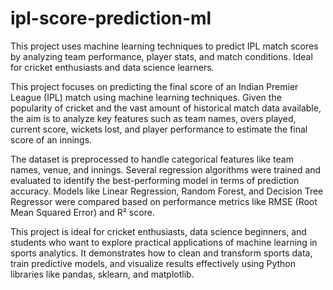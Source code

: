 # ipl-score-prediction-ml
This project uses machine learning techniques to predict IPL match scores by analyzing team performance, player stats, and match conditions. Ideal for cricket enthusiasts and data science learners.

This project focuses on predicting the final score of an Indian Premier League (IPL) match using machine learning techniques. Given the popularity of cricket and the vast amount of historical match data available, the aim is to analyze key features such as team names, overs played, current score, wickets lost, and player performance to estimate the final score of an innings.

The dataset is preprocessed to handle categorical features like team names, venue, and innings. Several regression algorithms were trained and evaluated to identify the best-performing model in terms of prediction accuracy. Models like Linear Regression, Random Forest, and Decision Tree Regressor were compared based on performance metrics like RMSE (Root Mean Squared Error) and R² score.

This project is ideal for cricket enthusiasts, data science beginners, and students who want to explore practical applications of machine learning in sports analytics. It demonstrates how to clean and transform sports data, train predictive models, and visualize results effectively using Python libraries like pandas, sklearn, and matplotlib.
